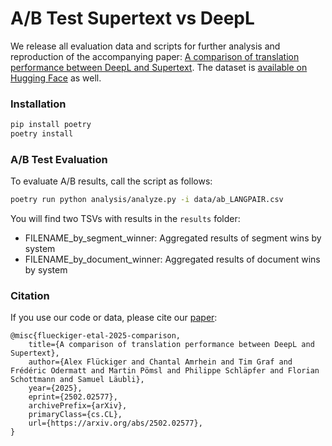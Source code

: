 # A/B Test Supertext vs DeepL

We release all evaluation data and scripts for further analysis and reproduction of the accompanying paper: [A comparison of translation performance between DeepL and Supertext](https://arxiv.org/abs/2502.02577).
The dataset is [available on Hugging Face](https://huggingface.co/datasets/Supertext/mt-doclevel-ab-test) as well.


### Installation
```bash
pip install poetry
poetry install
```

### A/B Test Evaluation

To evaluate A/B results, call the script as follows:

```bash
poetry run python analysis/analyze.py -i data/ab_LANGPAIR.csv
```

You will find two TSVs with results in the `results` folder:

- FILENAME_by_segment_winner: Aggregated results of segment wins by system
- FILENAME_by_document_winner: Aggregated results of document wins by system

### Citation

If you use our code or data, please cite our [paper](https://arxiv.org/abs/2502.02577):

    @misc{flueckiger-etal-2025-comparison,
        title={A comparison of translation performance between DeepL and Supertext}, 
        author={Alex Flückiger and Chantal Amrhein and Tim Graf and Frédéric Odermatt and Martin Pömsl and Philippe Schläpfer and Florian Schottmann and Samuel Läubli},
        year={2025},
        eprint={2502.02577},
        archivePrefix={arXiv},
        primaryClass={cs.CL},
        url={https://arxiv.org/abs/2502.02577}, 
    }
